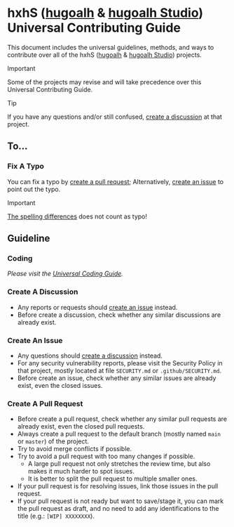 [hugoalh]: https://github.com/hugoalh
[hugoalh-studio]: https://github.com/hugoalh-studio

# hxhS ([hugoalh][hugoalh] & [hugoalh Studio][hugoalh-studio]) Universal Contributing Guide

This document includes the universal guidelines, methods, and ways to contribute over all of the hxhS ([hugoalh][hugoalh] & [hugoalh Studio][hugoalh-studio]) projects.

> [!IMPORTANT]
> Some of the projects may revise and will take precedence over this Universal Contributing Guide.

> [!TIP]
> If you have any questions and/or still confused, [create a discussion](#create-a-discussion) at that project.

## To...

### Fix A Typo

You can fix a typo by [create a pull request](#create-a-pull-request); Alternatively, [create an issue](#create-an-issue) to point out the typo.

> [!IMPORTANT]
> [The spelling differences](https://en.wikipedia.org/wiki/American_and_British_English_spelling_differences) does not count as typo!

## Guideline

### Coding

*Please visit the [Universal Coding Guide](https://github.com/hugoalh/hugoalh/blob/main/guide/code/main.md).*

### Create A Discussion

- Any reports or requests should [create an issue](#create-an-issue) instead.
- Before create a discussion, check whether any similar discussions are already exist.

### Create An Issue

- Any questions should [create a discussion](#create-a-discussion) instead.
- For any security vulnerability reports, please visit the Security Policy in that project, mostly located at file `SECURITY.md` or `.github/SECURITY.md`.
- Before create an issue, check whether any similar issues are already exist, even the closed issues.

### Create A Pull Request

- Before create a pull request, check whether any similar pull requests are already exist, even the closed pull requests.
- Always create a pull request to the default branch (mostly named `main` or `master`) of the project.
- Try to avoid merge conflicts if possible.
- Try to avoid a pull request with too many changes if possible.
  - A large pull request not only stretches the review time, but also makes it much harder to spot issues.
  - It is better to split the pull request to multiple smaller ones.
- If your pull request is for resolving issues, link those issues in the pull request.
- If your pull request is not ready but want to save/stage it, you can mark the pull request as draft, and no need to add any identifications to the title (e.g.: `[WIP] XXXXXXXX`).
